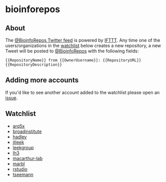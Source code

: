 # bioinforepos

## About

The [@BioinfoRepos Twitter feed](https://twitter.com/BioinfoRepos) is powered by [IFTTT](https://ifttt.com). Any time one of the users/organizations in the [watchlist](#watchlist) below creates a new repository, a new Tweet will be posted to [@BioinfoRepos](https://twitter.com/BioinfoRepos) with the following fields:

`{{RepositoryName}} from {{OwnerUsername}}: {{RepositoryURL}} {{RepositoryDescription}}`

## Adding more accounts

If you'd like to see another account added to the watchlist please open an [issue](https://github.com/bioinforepos/bioinforepos/issues).

## Watchlist

- [arq5x](https://github.com/arq5x)
- [broadinstitute](https://github.com/broadinstitute)
- [hadley](https://github.com/hadley)
- [jtleek](https://github.com/jtleek)
- [leekgroup](https://github.com/leekgroup)
- [lh3](https://github.com/lh3)
- [macarthur-lab](https://github.com/macarthur-lab)
- [marbl](https://github.com/marbl)
- [rstudio](https://github.com/rstudio)
- [tseemann](https://github.com/tseemann)
